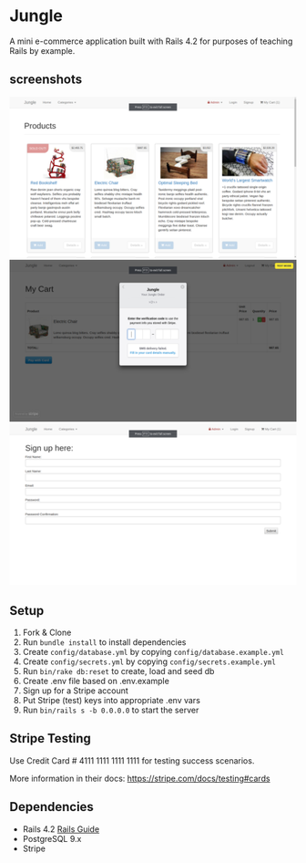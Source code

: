 # Jungle

A mini e-commerce application built with Rails 4.2 for purposes of teaching Rails by example.

## screenshots

!["Frontpage to browse products"](https://github.com/ShaneRichman/jungle-rails/blob/master/docs/jungle-frontPage.png)
!["making a order using stripe and showing cart in background"](https://github.com/ShaneRichman/jungle-rails/blob/master/docs/cart-stripe.png)
!["Sign up form"](https://github.com/ShaneRichman/jungle-rails/blob/master/docs/jungle-signup.png)

## Setup

1. Fork & Clone
2. Run `bundle install` to install dependencies
3. Create `config/database.yml` by copying `config/database.example.yml`
4. Create `config/secrets.yml` by copying `config/secrets.example.yml`
5. Run `bin/rake db:reset` to create, load and seed db
6. Create .env file based on .env.example
7. Sign up for a Stripe account
8. Put Stripe (test) keys into appropriate .env vars
9. Run `bin/rails s -b 0.0.0.0` to start the server

## Stripe Testing

Use Credit Card # 4111 1111 1111 1111 for testing success scenarios.

More information in their docs: <https://stripe.com/docs/testing#cards>

## Dependencies

* Rails 4.2 [Rails Guide](http://guides.rubyonrails.org/v4.2/)
* PostgreSQL 9.x
* Stripe
